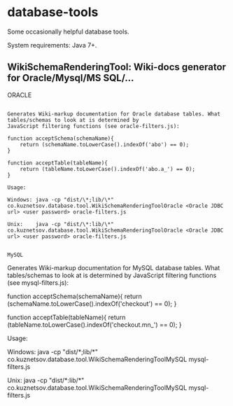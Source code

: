 database-tools
==============

Some occasionally helpful database tools.

System requirements: Java 7+.


WikiSchemaRenderingTool: Wiki-docs generator for Oracle/Mysql/MS SQL/...
---------------------------------------------------------------------------

ORACLE
~~~~~~

Generates Wiki-markup documentation for Oracle database tables. What tables/schemas to look at is determined by
JavaScript filtering functions (see oracle-filters.js):

function acceptSchema(schemaName){
    return (schemaName.toLowerCase().indexOf('abo') == 0);
}

function acceptTable(tableName){
    return (tableName.toLowerCase().indexOf('abo.a_') == 0);
}

Usage:

Windows: java -cp "dist/\*;lib/\*" co.kuznetsov.database.tool.WikiSchemaRenderingToolOracle <Oracle JDBC url> <user password> oracle-filters.js

Unix:    java -cp "dist/\*:lib/\*" co.kuznetsov.database.tool.WikiSchemaRenderingToolOracle <Oracle JDBC url> <user password> oracle-filters.js


MySQL
~~~~~~

Generates Wiki-markup documentation for MySQL database tables. What tables/schemas to look at is determined by
JavaScript filtering functions (see mysql-filters.js):

function acceptSchema(schemaName){
    return (schemaName.toLowerCase().indexOf('checkout') == 0);
}

function acceptTable(tableName){
    return (tableName.toLowerCase().indexOf('checkout.mn_') == 0);
}

Usage:

Windows: java -cp "dist/\*;lib/\*" co.kuznetsov.database.tool.WikiSchemaRenderingToolMySQL <MySQL JDBC url> <user password> mysql-filters.js

Unix:    java -cp "dist/\*:lib/\*" co.kuznetsov.database.tool.WikiSchemaRenderingToolMySQL <MySQL JDBC url> <user password> mysql-filters.js

